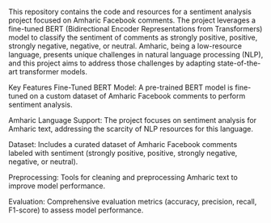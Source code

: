 This repository contains the code and resources for a sentiment analysis project focused on Amharic Facebook comments. The project leverages a fine-tuned BERT (Bidirectional Encoder Representations from Transformers) model to classify the sentiment of comments as strongly positive, positive, strongly negative, negative, or neutral. Amharic, being a low-resource language, presents unique challenges in natural language processing (NLP), and this project aims to address those challenges by adapting state-of-the-art transformer models.

Key Features
Fine-Tuned BERT Model: A pre-trained BERT model is fine-tuned on a custom dataset of Amharic Facebook comments to perform sentiment analysis.

Amharic Language Support: The project focuses on sentiment analysis for Amharic text, addressing the scarcity of NLP resources for this language.

Dataset: Includes a curated dataset of Amharic Facebook comments labeled with sentiment (strongly positive, positive, strongly negative, negative, or neutral).

Preprocessing: Tools for cleaning and preprocessing Amharic text to improve model performance.

Evaluation: Comprehensive evaluation metrics (accuracy, precision, recall, F1-score) to assess model performance.
